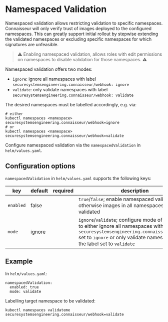 # Namespaced Validation

Namespaced validation allows restricting validation to specific namespaces.
Connaisseur will only verify trust of images deployed to the configured namespaces.
This can greatly support initial rollout by stepwise extending the validated namespaces or excluding specific namespaces for which signatures are unfeasible.

> :warning: Enabling namespaced validation, allows roles with edit permissions on namespaces to disable validation for those namespaces. :warning:

Namespaced validation offers two modes:

- `ignore`: ignore all namespaces with label `securesystemsengineering.connaisseur/webhook: ignore`
- `validate`: only validate namespaces with label `securesystemsengineering.connaisseur/webhook: validate`

The desired namespaces must be labelled accordingly, e.g. via:

```
# either
kubectl namespaces <namespace> securesystemsengineering.connaisseur/webhook=ignore
# or
kubectl namespaces <namespace> securesystemsengineering.connaisseur/webhook=validate
```

Configure namespaced validation via the `namespacedValidation` in `helm/values.yaml`.

## Configuration options

`namespacedValidation` in `helm/values.yaml` supports the following keys:

| key | default | required | description |
| - | - | - | - |
| `enabled` | false | | `true`/`false`; enable namespaced validation otherwise images in all namespaces will be validated |
| `mode` | ignore | | `ignore`/`validate`; configure mode of exclusion to either ignore all namespaces with label `securesystemsengineering.connaisseur/webhook` set to `ignore` or only validate namespaces with the label set to `validate` |

## Example

In `helm/values.yaml`:

```
namespacedValidation:
  enabled: true
  mode: validate
```

Labelling target namespace to be validated:

```
kubectl namespaces validateme securesystemsengineering.connaisseur/webhook=validate
```

